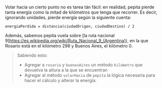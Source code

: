 Volar hacia un cierto punto no es tarea tán fácil: en realidad, pepita pierde tanta energía como la mitad de kilómetros que tenga que recorrer. Es decir, ignorando unidades, pierde energía según la siguiente cuenta:

```
energiaPerdida = distancia(ciudadOrigen, ciudadDestino) / 2
```

Además, sabemos pepita vuela sobre [la ruta nacional 9]https://es.wikipedia.org/wiki/Ruta_Nacional_9_(Argentina)),  en la que Rosario está en el kilómetro 298 y Buenos Aires, el kilómetro 0. 

> Sabiendo esto: 
> 
> * Agregar a `rosario` y `buenosAires` un método `kilómetro` que devuelva la altura a la que se encuentran
> * Agregar al método `volarHacia` de  `pepita` la lógica necesaria para hacer el cálculo y alterar la energía.